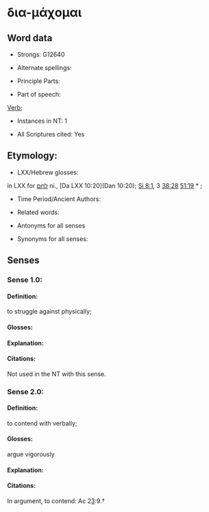 # δια-μάχομαι 

<!-- Status: S2=NeedsFinalCheck -->
<!-- Lexica used for edits:   -->

## Word data

* Strongs: G12640

* Alternate spellings:



* Principle Parts: 


* Part of speech: 

[Verb](http://ugg.readthedocs.io/en/latest/verb.html); 

* Instances in NT: 1

* All Scriptures cited: Yes

## Etymology: 


* LXX/Hebrew glosses: 

in LXX for [לחם](//en-uhl/H[3](Sir.8.3)898) ni., [Da LXX 10:20](Dan 10:20); [Si 8:1](Sir.8.1), 3 [38:28](Sir.38.28) [51:19](Sir.51.19) * ; 

* Time Period/Ancient Authors: 


* Related words: 

* Antonyms for all senses

* Synonyms for all senses: 


## Senses 


### Sense  1.0: 

#### Definition: 
to struggle against physically; 

#### Glosses: 


#### Explanation: 


#### Citations: 

Not used in the NT with this sense.


### Sense  2.0: 

#### Definition: 
to contend with verbally; 

#### Glosses: 

argue vigorously

#### Explanation: 


#### Citations: 

In argument, to contend: Ac 2[3](Sir.8.3):9.†
